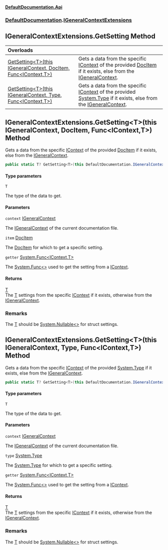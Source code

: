 #### [DefaultDocumentation\.Api](../../index.md 'index')
### [DefaultDocumentation](../../index.md#DefaultDocumentation 'DefaultDocumentation').[IGeneralContextExtensions](index.md 'DefaultDocumentation\.IGeneralContextExtensions')

## IGeneralContextExtensions\.GetSetting Method

| Overloads | |
| :--- | :--- |
| [GetSetting&lt;T&gt;\(this IGeneralContext, DocItem, Func&lt;IContext,T&gt;\)](DefaultDocumentation/IGeneralContextExtensions/GetSetting.md#DefaultDocumentation.IGeneralContextExtensions.GetSetting_T_(thisDefaultDocumentation.IGeneralContext,DefaultDocumentation.Models.DocItem,System.Func_DefaultDocumentation.IContext,T_) 'DefaultDocumentation\.IGeneralContextExtensions\.GetSetting\<T\>\(this DefaultDocumentation\.IGeneralContext, DefaultDocumentation\.Models\.DocItem, System\.Func\<DefaultDocumentation\.IContext,T\>\)') | Gets a data from the specific [IContext](../IContext/index.md 'DefaultDocumentation\.IContext') of the provided [DocItem](../Models/DocItem/index.md 'DefaultDocumentation\.Models\.DocItem') if it exists, else from the [IGeneralContext](../IGeneralContext/index.md 'DefaultDocumentation\.IGeneralContext')\. |
| [GetSetting&lt;T&gt;\(this IGeneralContext, Type, Func&lt;IContext,T&gt;\)](DefaultDocumentation/IGeneralContextExtensions/GetSetting.md#DefaultDocumentation.IGeneralContextExtensions.GetSetting_T_(thisDefaultDocumentation.IGeneralContext,System.Type,System.Func_DefaultDocumentation.IContext,T_) 'DefaultDocumentation\.IGeneralContextExtensions\.GetSetting\<T\>\(this DefaultDocumentation\.IGeneralContext, System\.Type, System\.Func\<DefaultDocumentation\.IContext,T\>\)') | Gets a data from the specific [IContext](../IContext/index.md 'DefaultDocumentation\.IContext') of the provided [System\.Type](https://docs.microsoft.com/en-us/dotnet/api/System.Type 'System\.Type') if it exists, else from the [IGeneralContext](../IGeneralContext/index.md 'DefaultDocumentation\.IGeneralContext')\. |

<a name='DefaultDocumentation.IGeneralContextExtensions.GetSetting_T_(thisDefaultDocumentation.IGeneralContext,DefaultDocumentation.Models.DocItem,System.Func_DefaultDocumentation.IContext,T_)'></a>

## IGeneralContextExtensions\.GetSetting\<T\>\(this IGeneralContext, DocItem, Func\<IContext,T\>\) Method

Gets a data from the specific [IContext](../IContext/index.md 'DefaultDocumentation\.IContext') of the provided [DocItem](../Models/DocItem/index.md 'DefaultDocumentation\.Models\.DocItem') if it exists, else from the [IGeneralContext](../IGeneralContext/index.md 'DefaultDocumentation\.IGeneralContext')\.

```csharp
public static T? GetSetting<T>(this DefaultDocumentation.IGeneralContext context, DefaultDocumentation.Models.DocItem item, System.Func<DefaultDocumentation.IContext,T?> getter);
```
#### Type parameters

<a name='DefaultDocumentation.IGeneralContextExtensions.GetSetting_T_(thisDefaultDocumentation.IGeneralContext,DefaultDocumentation.Models.DocItem,System.Func_DefaultDocumentation.IContext,T_).T'></a>

`T`

The type of the data to get\.
#### Parameters

<a name='DefaultDocumentation.IGeneralContextExtensions.GetSetting_T_(thisDefaultDocumentation.IGeneralContext,DefaultDocumentation.Models.DocItem,System.Func_DefaultDocumentation.IContext,T_).context'></a>

`context` [IGeneralContext](../IGeneralContext/index.md 'DefaultDocumentation\.IGeneralContext')

The [IGeneralContext](../IGeneralContext/index.md 'DefaultDocumentation\.IGeneralContext') of the current documentation file\.

<a name='DefaultDocumentation.IGeneralContextExtensions.GetSetting_T_(thisDefaultDocumentation.IGeneralContext,DefaultDocumentation.Models.DocItem,System.Func_DefaultDocumentation.IContext,T_).item'></a>

`item` [DocItem](../Models/DocItem/index.md 'DefaultDocumentation\.Models\.DocItem')

The [DocItem](../Models/DocItem/index.md 'DefaultDocumentation\.Models\.DocItem') for which to get a specific setting\.

<a name='DefaultDocumentation.IGeneralContextExtensions.GetSetting_T_(thisDefaultDocumentation.IGeneralContext,DefaultDocumentation.Models.DocItem,System.Func_DefaultDocumentation.IContext,T_).getter'></a>

`getter` [System\.Func&lt;](https://docs.microsoft.com/en-us/dotnet/api/System.Func-2 'System\.Func\`2')[IContext](../IContext/index.md 'DefaultDocumentation\.IContext')[,](https://docs.microsoft.com/en-us/dotnet/api/System.Func-2 'System\.Func\`2')[T](index.md#DefaultDocumentation.IGeneralContextExtensions.GetSetting_T_(thisDefaultDocumentation.IGeneralContext,DefaultDocumentation.Models.DocItem,System.Func_DefaultDocumentation.IContext,T_).T 'DefaultDocumentation\.IGeneralContextExtensions\.GetSetting\<T\>\(this DefaultDocumentation\.IGeneralContext, DefaultDocumentation\.Models\.DocItem, System\.Func\<DefaultDocumentation\.IContext,T\>\)\.T')[&gt;](https://docs.microsoft.com/en-us/dotnet/api/System.Func-2 'System\.Func\`2')

The [System\.Func&lt;&gt;](https://docs.microsoft.com/en-us/dotnet/api/System.Func-2 'System\.Func\`2') used to get the setting from a [IContext](../IContext/index.md 'DefaultDocumentation\.IContext')\.

#### Returns
[T](index.md#DefaultDocumentation.IGeneralContextExtensions.GetSetting_T_(thisDefaultDocumentation.IGeneralContext,DefaultDocumentation.Models.DocItem,System.Func_DefaultDocumentation.IContext,T_).T 'DefaultDocumentation\.IGeneralContextExtensions\.GetSetting\<T\>\(this DefaultDocumentation\.IGeneralContext, DefaultDocumentation\.Models\.DocItem, System\.Func\<DefaultDocumentation\.IContext,T\>\)\.T')  
The [T](index.md#DefaultDocumentation.IGeneralContextExtensions.GetSetting_T_(thisDefaultDocumentation.IGeneralContext,DefaultDocumentation.Models.DocItem,System.Func_DefaultDocumentation.IContext,T_).T 'DefaultDocumentation\.IGeneralContextExtensions\.GetSetting\<T\>\(this DefaultDocumentation\.IGeneralContext, DefaultDocumentation\.Models\.DocItem, System\.Func\<DefaultDocumentation\.IContext,T\>\)\.T') settings from the specific [IContext](../IContext/index.md 'DefaultDocumentation\.IContext') if it exists, otherwise from the [IGeneralContext](../IGeneralContext/index.md 'DefaultDocumentation\.IGeneralContext')\.

### Remarks
The [T](index.md#DefaultDocumentation.IGeneralContextExtensions.GetSetting_T_(thisDefaultDocumentation.IGeneralContext,DefaultDocumentation.Models.DocItem,System.Func_DefaultDocumentation.IContext,T_).T 'DefaultDocumentation\.IGeneralContextExtensions\.GetSetting\<T\>\(this DefaultDocumentation\.IGeneralContext, DefaultDocumentation\.Models\.DocItem, System\.Func\<DefaultDocumentation\.IContext,T\>\)\.T') should be [System\.Nullable&lt;&gt;](https://docs.microsoft.com/en-us/dotnet/api/System.Nullable-1 'System\.Nullable\`1') for struct settings\.

<a name='DefaultDocumentation.IGeneralContextExtensions.GetSetting_T_(thisDefaultDocumentation.IGeneralContext,System.Type,System.Func_DefaultDocumentation.IContext,T_)'></a>

## IGeneralContextExtensions\.GetSetting\<T\>\(this IGeneralContext, Type, Func\<IContext,T\>\) Method

Gets a data from the specific [IContext](../IContext/index.md 'DefaultDocumentation\.IContext') of the provided [System\.Type](https://docs.microsoft.com/en-us/dotnet/api/System.Type 'System\.Type') if it exists, else from the [IGeneralContext](../IGeneralContext/index.md 'DefaultDocumentation\.IGeneralContext')\.

```csharp
public static T? GetSetting<T>(this DefaultDocumentation.IGeneralContext context, System.Type? type, System.Func<DefaultDocumentation.IContext,T?> getter);
```
#### Type parameters

<a name='DefaultDocumentation.IGeneralContextExtensions.GetSetting_T_(thisDefaultDocumentation.IGeneralContext,System.Type,System.Func_DefaultDocumentation.IContext,T_).T'></a>

`T`

The type of the data to get\.
#### Parameters

<a name='DefaultDocumentation.IGeneralContextExtensions.GetSetting_T_(thisDefaultDocumentation.IGeneralContext,System.Type,System.Func_DefaultDocumentation.IContext,T_).context'></a>

`context` [IGeneralContext](../IGeneralContext/index.md 'DefaultDocumentation\.IGeneralContext')

The [IGeneralContext](../IGeneralContext/index.md 'DefaultDocumentation\.IGeneralContext') of the current documentation file\.

<a name='DefaultDocumentation.IGeneralContextExtensions.GetSetting_T_(thisDefaultDocumentation.IGeneralContext,System.Type,System.Func_DefaultDocumentation.IContext,T_).type'></a>

`type` [System\.Type](https://docs.microsoft.com/en-us/dotnet/api/System.Type 'System\.Type')

The [System\.Type](https://docs.microsoft.com/en-us/dotnet/api/System.Type 'System\.Type') for which to get a specific setting\.

<a name='DefaultDocumentation.IGeneralContextExtensions.GetSetting_T_(thisDefaultDocumentation.IGeneralContext,System.Type,System.Func_DefaultDocumentation.IContext,T_).getter'></a>

`getter` [System\.Func&lt;](https://docs.microsoft.com/en-us/dotnet/api/System.Func-2 'System\.Func\`2')[IContext](../IContext/index.md 'DefaultDocumentation\.IContext')[,](https://docs.microsoft.com/en-us/dotnet/api/System.Func-2 'System\.Func\`2')[T](index.md#DefaultDocumentation.IGeneralContextExtensions.GetSetting_T_(thisDefaultDocumentation.IGeneralContext,System.Type,System.Func_DefaultDocumentation.IContext,T_).T 'DefaultDocumentation\.IGeneralContextExtensions\.GetSetting\<T\>\(this DefaultDocumentation\.IGeneralContext, System\.Type, System\.Func\<DefaultDocumentation\.IContext,T\>\)\.T')[&gt;](https://docs.microsoft.com/en-us/dotnet/api/System.Func-2 'System\.Func\`2')

The [System\.Func&lt;&gt;](https://docs.microsoft.com/en-us/dotnet/api/System.Func-2 'System\.Func\`2') used to get the setting from a [IContext](../IContext/index.md 'DefaultDocumentation\.IContext')\.

#### Returns
[T](index.md#DefaultDocumentation.IGeneralContextExtensions.GetSetting_T_(thisDefaultDocumentation.IGeneralContext,System.Type,System.Func_DefaultDocumentation.IContext,T_).T 'DefaultDocumentation\.IGeneralContextExtensions\.GetSetting\<T\>\(this DefaultDocumentation\.IGeneralContext, System\.Type, System\.Func\<DefaultDocumentation\.IContext,T\>\)\.T')  
The [T](index.md#DefaultDocumentation.IGeneralContextExtensions.GetSetting_T_(thisDefaultDocumentation.IGeneralContext,System.Type,System.Func_DefaultDocumentation.IContext,T_).T 'DefaultDocumentation\.IGeneralContextExtensions\.GetSetting\<T\>\(this DefaultDocumentation\.IGeneralContext, System\.Type, System\.Func\<DefaultDocumentation\.IContext,T\>\)\.T') settings from the specific [IContext](../IContext/index.md 'DefaultDocumentation\.IContext') if it exists, otherwise from the [IGeneralContext](../IGeneralContext/index.md 'DefaultDocumentation\.IGeneralContext')\.

### Remarks
The [T](index.md#DefaultDocumentation.IGeneralContextExtensions.GetSetting_T_(thisDefaultDocumentation.IGeneralContext,System.Type,System.Func_DefaultDocumentation.IContext,T_).T 'DefaultDocumentation\.IGeneralContextExtensions\.GetSetting\<T\>\(this DefaultDocumentation\.IGeneralContext, System\.Type, System\.Func\<DefaultDocumentation\.IContext,T\>\)\.T') should be [System\.Nullable&lt;&gt;](https://docs.microsoft.com/en-us/dotnet/api/System.Nullable-1 'System\.Nullable\`1') for struct settings\.